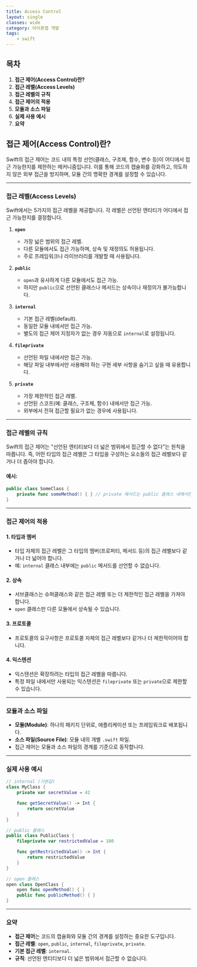 ```yaml
---
title: Access Control
layout: single
classes: wide
category: 아이폰앱 개발
tags:
    - swift
---
```


## **목차**
1. **접근 제어(Access Control)란?**
2. **접근 레벨(Access Levels)**
3. **접근 레벨의 규칙**
4. **접근 제어의 적용**
5. **모듈과 소스 파일**
6. **실제 사용 예시**
7. **요약**

## **접근 제어(Access Control)란?**
Swift의 접근 제어는 코드 내의 특정 선언(클래스, 구조체, 함수, 변수 등)이 어디에서 접근 가능한지를 제한하는 메커니즘입니다. 이를 통해 코드의 캡슐화를 강화하고, 의도하지 않은 외부 접근을 방지하며, 모듈 간의 명확한 경계를 설정할 수 있습니다.

---

### **접근 레벨(Access Levels)**
Swift에서는 5가지의 접근 레벨을 제공합니다. 각 레벨은 선언된 엔티티가 어디에서 접근 가능한지를 결정합니다.

1. **`open`**  
   - 가장 넓은 범위의 접근 레벨.
   - 다른 모듈에서도 접근 가능하며, 상속 및 재정의도 허용됩니다.
   - 주로 프레임워크나 라이브러리를 개발할 때 사용됩니다.

2. **`public`**  
   - `open`과 유사하게 다른 모듈에서도 접근 가능.
   - 하지만 `public`으로 선언된 클래스나 메서드는 상속이나 재정의가 불가능합니다.

3. **`internal`**  
   - 기본 접근 레벨(default).
   - 동일한 모듈 내에서만 접근 가능.
   - 별도의 접근 제어 지정자가 없는 경우 자동으로 `internal`로 설정됩니다.

4. **`fileprivate`**  
   - 선언된 파일 내에서만 접근 가능.
   - 해당 파일 내부에서만 사용해야 하는 구현 세부 사항을 숨기고 싶을 때 유용합니다.

5. **`private`**  
   - 가장 제한적인 접근 레벨.
   - 선언된 스코프(예: 클래스, 구조체, 함수) 내에서만 접근 가능.
   - 외부에서 전혀 접근할 필요가 없는 경우에 사용됩니다.

---

### **접근 레벨의 규칙**
Swift의 접근 제어는 "선언된 엔티티보다 더 넓은 범위에서 접근할 수 없다"는 원칙을 따릅니다. 즉, 어떤 타입의 접근 레벨은 그 타입을 구성하는 요소들의 접근 레벨보다 같거나 더 좁아야 합니다.

#### 예시:
```swift
public class SomeClass {
    private func someMethod() { } // private 메서드는 public 클래스 내에서만 접근 가능
}
```

---

### **접근 제어의 적용**
#### 1. **타입과 멤버**
- 타입 자체의 접근 레벨은 그 타입의 멤버(프로퍼티, 메서드 등)의 접근 레벨보다 같거나 더 넓어야 합니다.
- 예: `internal` 클래스 내부에는 `public` 메서드를 선언할 수 없습니다.

#### 2. **상속**
- 서브클래스는 슈퍼클래스와 같은 접근 레벨 또는 더 제한적인 접근 레벨을 가져야 합니다.
- `open` 클래스만 다른 모듈에서 상속될 수 있습니다.

#### 3. **프로토콜**
- 프로토콜의 요구사항은 프로토콜 자체의 접근 레벨보다 같거나 더 제한적이어야 합니다.

#### 4. **익스텐션**
- 익스텐션은 확장하려는 타입의 접근 레벨을 따릅니다.
- 특정 파일 내에서만 사용되는 익스텐션은 `fileprivate` 또는 `private`으로 제한할 수 있습니다.

---

### **모듈과 소스 파일**
- **모듈(Module)**: 하나의 패키지 단위로, 애플리케이션 또는 프레임워크로 배포됩니다.
- **소스 파일(Source File)**: 모듈 내의 개별 `.swift` 파일.
- 접근 제어는 모듈과 소스 파일의 경계를 기준으로 동작합니다.

---

### **실제 사용 예시**
```swift
// internal (기본값)
class MyClass {
    private var secretValue = 42

    func getSecretValue() -> Int {
        return secretValue
    }
}

// public 클래스
public class PublicClass {
    fileprivate var restrictedValue = 100

    func getRestrictedValue() -> Int {
        return restrictedValue
    }
}

// open 클래스
open class OpenClass {
    open func openMethod() { }
    public func publicMethod() { }
}
```

---

### **요약**
- **접근 제어**는 코드의 캡슐화와 모듈 간의 경계를 설정하는 중요한 도구입니다.
- **접근 레벨**: `open`, `public`, `internal`, `fileprivate`, `private`.
- **기본 접근 레벨**: `internal`.
- **규칙**: 선언된 엔티티보다 더 넓은 범위에서 접근할 수 없습니다.
